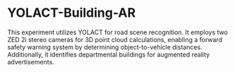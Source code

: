 # YOLACT-Building-AR
This experiment utilizes YOLACT for road scene recognition. It employs two ZED 2i stereo cameras for 3D point cloud calculations, enabling a forward safety warning system by determining object-to-vehicle distances. Additionally, it identifies departmental buildings for augmented reality advertisements.
